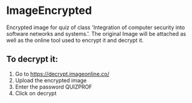 # ImageEncrypted
Encrypted image for quiz of class 'Integration of computer security into software networks and systems.'. The original Image will be attached as well as the online tool used to encrypt it and decrypt it. 

## To decrypt it:
1. Go to https://decrypt.imageonline.co/
2. Upload the encrypted image
3. Enter the password QUIZPROF
4. Click on decrypt

   
